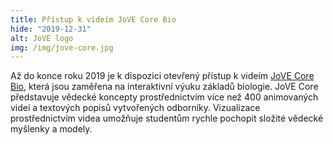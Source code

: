```yaml
---
title: Přístup k videím JoVE Core Bio
hide: "2019-12-31"
alt: JoVE logo
img: /img/jove-core.jpg
---
```


Až do konce roku 2019 je k dispozici otevřený přístup k videím 
[JoVE Core Bio](http://www.jove.com/core), 
která jsou zaměřena na interaktivní výuku základů biologie. JoVE Core
představuje vědecké koncepty prostřednictvím více než 400 animovaných videí a
textových popisů vytvořených odborníky. Vizualizace prostřednictvím videa
umožňuje studentům rychle pochopit složité vědecké myšlenky a modely.
